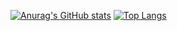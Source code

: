 [![Anurag's GitHub stats](https://github-readme-stats.vercel.app/api?username=yanming7521&show_icons=true&theme=synthwave&layout=default)](https://github.com/anuraghazra/github-readme-stats)
[![Top Langs](https://github-readme-stats.vercel.app/api/top-langs/?username=yanming7521&layout=default)](https://github.com/anuraghazra/github-readme-stats)


